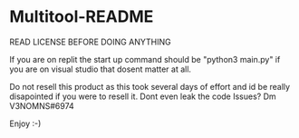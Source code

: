 # Multitool-README

READ LICENSE BEFORE DOING ANYTHING

If you are on replit the start up command should be "python3 main.py"
if you are on visual studio that dosent matter at all.

Do not resell this product as this took several days of effort and id be really disapointed if you were to resell it. Dont even leak the code
Issues? Dm V3NOMNS#6974

Enjoy :-)
